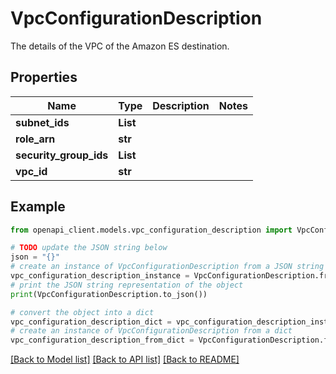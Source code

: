 # VpcConfigurationDescription

The details of the VPC of the Amazon ES destination.

## Properties

Name | Type | Description | Notes
------------ | ------------- | ------------- | -------------
**subnet_ids** | **List** |  | 
**role_arn** | **str** |  | 
**security_group_ids** | **List** |  | 
**vpc_id** | **str** |  | 

## Example

```python
from openapi_client.models.vpc_configuration_description import VpcConfigurationDescription

# TODO update the JSON string below
json = "{}"
# create an instance of VpcConfigurationDescription from a JSON string
vpc_configuration_description_instance = VpcConfigurationDescription.from_json(json)
# print the JSON string representation of the object
print(VpcConfigurationDescription.to_json())

# convert the object into a dict
vpc_configuration_description_dict = vpc_configuration_description_instance.to_dict()
# create an instance of VpcConfigurationDescription from a dict
vpc_configuration_description_from_dict = VpcConfigurationDescription.from_dict(vpc_configuration_description_dict)
```
[[Back to Model list]](../README.md#documentation-for-models) [[Back to API list]](../README.md#documentation-for-api-endpoints) [[Back to README]](../README.md)


